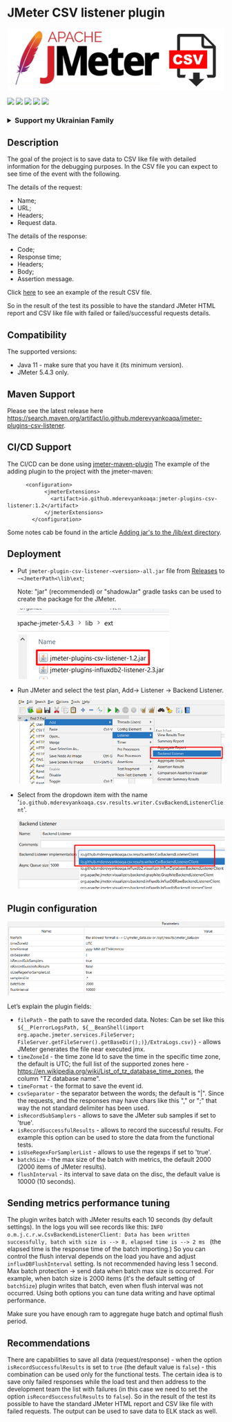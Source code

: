 # JMeter CSV listener plugin

 ![](img/logo.png) 


<p align="left">
<img src="https://img.shields.io/github/license/mderevyankoaqa/jmeter-csv-listener-plugin?style=plastic">
<img src ="https://img.shields.io/github/v/release/mderevyankoaqa/jmeter-csv-listener-plugin?style=plastic">
<img src="https://img.shields.io/maven-central/v/io.github.mderevyankoaqa/jmeter-plugins-csv-listener?style=plastic">
<img src="https://img.shields.io/github/downloads/mderevyankoaqa/jmeter-csv-listener-plugin/total?style=plastic">
<img src="https://img.shields.io/github/stars/mderevyankoaqa/jmeter-csv-listener-plugin?style=plastic&color=gold">

</p>

<h3> 
<details>
<summary>Support my Ukrainian Family 
</summary>
 <a href="https://www.paypal.com/cgi-bin/webscr?cmd=_s-xclick&hosted_button_id=H8L62WL5HVD32">
  <img src="https://raw.githubusercontent.com/stefan-niedermann/paypal-donate-button/master/paypal-donate-button.png" alt="Donate with PayPal" />
</a>
</details>
</h3> 

## Description
The goal of the project is to save data to CSV like file with detailed information for the debugging purposes. In the CSV file you can expect to see time of the event with the following.

The details of the request:
* Name;
* URL;
* Headers;
* Request data.

The details of the response:
* Code;
* Response time;
* Headers;	
* Body;
* Assertion message. 

Click [here](https://minhaskamal.github.io/DownGit/#/home?url=https://github.com/mderevyankoaqa/jmeter-csv-listener-plugin/tree/main/samplers/ExtraLogs.csv) to see an example of the result CSV file.
  
So in the result of the test its possible to have the standard JMeter HTML report and CSV like file with failed or failed/successful requests details.

## Compatibility
The supported versions:
* Java 11 - make sure that you have it (its minimum version).
* JMeter 5.4.3 only.

## Maven Support
Please see the latest release here https://search.maven.org/artifact/io.github.mderevyankoaqa/jmeter-plugins-csv-listener.

## CI/CD Support
The CI/CD can be done using [jmeter-maven-plugin](https://github.com/jmeter-maven-plugin/jmeter-maven-plugin)
The example of the adding plugin to the project with the jmeter-maven:

          <configuration>
                <jmeterExtensions>
                  <artifact>io.github.mderevyankoaqa:jmeter-plugins-csv-listener:1.2</artifact>
                </jmeterExtensions>
            </configuration>
Some notes cab be found in the article [Adding jar's to the /lib/ext directory](https://github.com/jmeter-maven-plugin/jmeter-maven-plugin/wiki/Adding-Excluding-libraries-to-from-the-classpath).


## Deployment
* Put `jmeter-plugin-csv-listener-<version>-all.jar` file from [Releases](https://github.com/mderevyankoaqa/jmeter-csv-listener-plugin/releases) to `~<JmeterPath<\lib\ext`;

  Note: "jar" (recommended) or "shadowJar" gradle tasks can be used to create the package for the JMeter.
  
  ![](img/deploy1.png)

* Run JMeter and select the test plan, Add-> Listener -> Backend Listener.

  ![](img/deploy2.png)

* Select from the dropdown item with the name '`io.github.mderevyankoaqa.csv.results.writer.CsvBackendListenerClient`'.

  ![](img/deploy3.png)

## Plugin configuration

  ![](img/deploy4.png)

Let’s explain the plugin fields:
* `filePath` - the path to save the recorded data. 
  Notes: Can be set like this `${__P(errorLogsPath, ${__BeanShell(import org.apache.jmeter.services.FileServer; FileServer.getFileServer().getBaseDir();)}/ExtraLogs.csv)}` - allows JMeter generates the file near executed jmx.
* `timeZoneId` - the time zone Id to save the time in the specific time zone, the default is UTC; the full list of the supported zones here - https://en.wikipedia.org/wiki/List_of_tz_database_time_zones, the column "TZ database name".
* `timeFormat` - the format to save the event id.
* `csvSeparator` - the separator between the words; the default is "|". Since the requests, and the responses may have chars like this "," or ";" that way the not standard delimiter has been used.
* `isRecordSubSamplers` - allows to save the JMeter sub samples if set to 'true'.
* `isRecordSuccessfulResults` - allows to record the successful results. For example this option can be used to store the data from the functional tests. 
* `isUseRegexForSamplerList` - allows to use the regexps if set to 'true'.
* `batchSize` - the max size of the batch with metrics, the default 2000 (2000 items of JMeter results).
* `flushInterval` - its interval to save data on the disc, the default value is 10000 (10 seconds).

## Sending metrics performance tuning
The plugin writes batch with JMeter results each 10 seconds (by default settings). In the logs you will see records like this:
`INFO o.m.j.c.r.w.CsvBackendListenerClient: Data has been written successfully, batch with size is --> 8, elapsed time is --> 2 ms
` (the elapsed time is the response time of the batch importing.) So you can control the flush interval depends on the load you have and adjust `influxDBFlushInterval` setting. Is not recommended having less 1 second.  
Max batch protection -> send data when batch max size is occurred. For example, when batch size is 2000 items (it's the default setting of `batchSize`) plugin writes that batch, even when flush interval was not occurred.
Using both options you can tune data writing and have optimal performance.

Make sure you have enough ram to aggregate huge batch and optimal flush period.

## Recommendations
There are capabilities to save all data (request/response) - when the option `isRecordSuccessfulResults` is set to `true` (the default value is `false`) - this combination can be used only for the functional tests.
The certain idea is to save only failed responses while the load test and then address to the development team the list with failures (in this case we need to set the option `isRecordSuccessfulResults` to `false`). So in the result of the test its possible to have the standard JMeter HTML report and CSV like file with failed requests.
The output can be used to save data to ELK stack as well.
